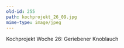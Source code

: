 ```yaml
---
old-id: 255
path: kochprojekt_26_09.jpg
mime-type: image/jpeg
---
```

Kochprojekt Woche 26:
Geriebener Knoblauch
